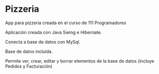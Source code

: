 # Pizzeria
App para pizzeria creada en el curso de 111 Programadores

Aplicación creada con Java Swing e Hibernate.

Conecta a base de datos con MySql.

Base de datos incluida.

Permite ver, crear, editar y borrar elementos de la base de datos (incluye Pedidos y Facturación)
